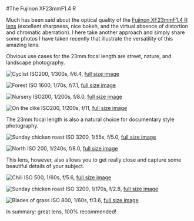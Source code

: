 #The Fujinon XF23mmF1.4 R

 Much has been said about the optical quality of the [Fujinon XF23mmF1.4 R lens](http://www.fujifilm.com/products/digital_cameras/x/fujinon_lens_xf23mmf14_r/) (excellent sharpness, nice bokeh, and the virtual absence of distortion and chromatic aberration). I here take another approach and simply share some photos I have taken recently that illustrate the versatility of this amazing lens.

Obvious use cases for the 23mm focal length are street, nature, and landscape photography.

![](https://farm4.staticflickr.com/3853/15083910608_d7412f1943_b.jpg "Cyclist")
ISO200, 1/300s, f/6.4, [full size image](https://farm4.staticflickr.com/3853/15083910608_5f5f9e912b_o.jpg)

![](https://farm4.staticflickr.com/3836/15050310369_16e1a438ed_b.jpg "Forest")
ISO 1600, 1/70s, f/7.1, [full size image](https://farm4.staticflickr.com/3836/15050310369_4c29fe13d0_o.jpg)

![](https://farm3.staticflickr.com/2941/15163861827_4ce3cbd6a1_b.jpg "Nursery")
ISO200, 1/200s, f/8.0, [full size image](https://farm3.staticflickr.com/2941/15163861827_c65289c21d_o.jpg)

![](https://farm3.staticflickr.com/2948/15380607941_3a2d598dd0_b.jpg "On the dike")
ISO200, 1/200s, f/11, [full size image](https://farm3.staticflickr.com/2948/15380607941_14721b6ecc_o.jpg)

The 23mm focal length is also a natural choice for documentary style photography.

![](https://farm4.staticflickr.com/3900/15132142017_6a87665c60_b.jpg "Sunday chicken roast")
ISO 3200, 1/55s, f/5.0, [full size image](https://farm4.staticflickr.com/3900/15132142017_7f9b25f99d_o.jpg)

![](https://farm4.staticflickr.com/3917/15380605461_3103aa9772_b.jpg "North")
ISO 200, 1/240s, f/8.0, [full size image](https://farm4.staticflickr.com/3917/15380605461_b67c922c9c_o.jpg)

This lens, however, also allows you to get really close and capture some beautiful details of your subject.

![](https://farm3.staticflickr.com/2944/15324019265_eac10a7f50_b.jpg "Chili")
ISO 500, 1/60s, f/5.6, [full size image](https://farm3.staticflickr.com/2944/15324019265_9d808e0aae_o.jpg)

![](https://farm4.staticflickr.com/3840/15132098438_8754be3627_b.jpg "Sunday chicken roast")
ISO 3200, 1/170s, f/2.8, [full size image](https://farm4.staticflickr.com/3840/15132098438_1b38a063ca_o.jpg)

![](https://farm6.staticflickr.com/5561/15031161238_f8babf6f76_b.jpg "Blades of grass")
ISO 800, 1/60s, f/3.6, [full size image](https://farm6.staticflickr.com/5561/15031161238_c45e0620d9_o.jpg)

In summary: great lens, 100% recommended!